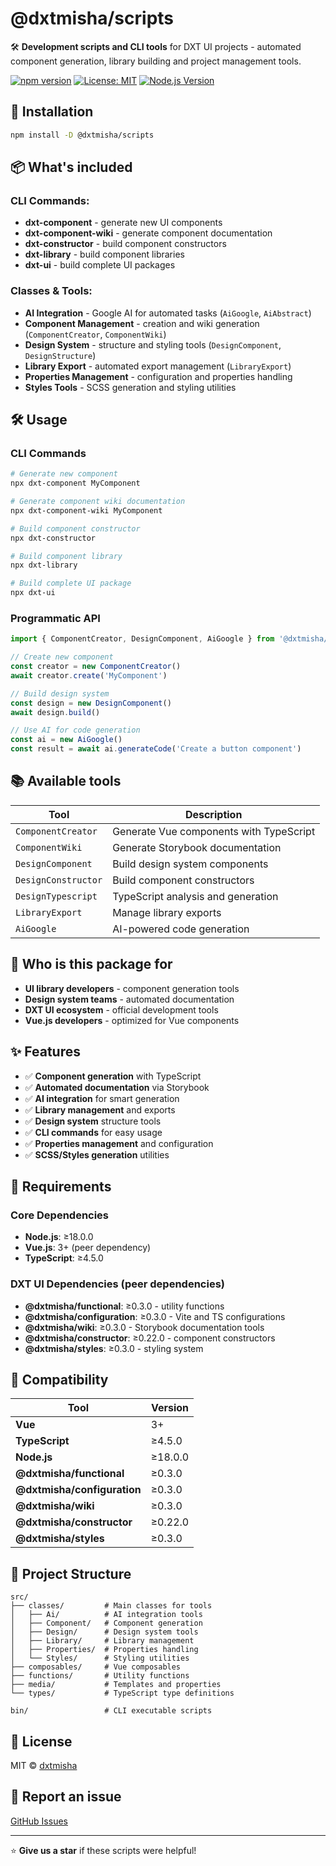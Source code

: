 # @dxtmisha/scripts

🛠️ **Development scripts and CLI tools** for DXT UI projects - automated component generation, library building and project management tools.

[![npm version](https://badge.fury.io/js/@dxtmisha%2Fscripts.svg)](https://www.npmjs.com/package/@dxtmisha/scripts)
[![License: MIT](https://img.shields.io/badge/License-MIT-yellow.svg)](https://opensource.org/licenses/MIT)
[![Node.js Version](https://img.shields.io/badge/node-%3E%3D18.0.0-brightgreen)](https://nodejs.org/)

## 🚀 Installation

```bash
npm install -D @dxtmisha/scripts
```

## 📦 What's included

### CLI Commands:
- **dxt-component** - generate new UI components
- **dxt-component-wiki** - generate component documentation  
- **dxt-constructor** - build component constructors
- **dxt-library** - build component libraries
- **dxt-ui** - build complete UI packages

### Classes & Tools:
- **AI Integration** - Google AI for automated tasks (`AiGoogle`, `AiAbstract`)
- **Component Management** - creation and wiki generation (`ComponentCreator`, `ComponentWiki`)
- **Design System** - structure and styling tools (`DesignComponent`, `DesignStructure`)
- **Library Export** - automated export management (`LibraryExport`)
- **Properties Management** - configuration and properties handling
- **Styles Tools** - SCSS generation and styling utilities

## 🛠️ Usage

### CLI Commands

```bash
# Generate new component
npx dxt-component MyComponent

# Generate component wiki documentation
npx dxt-component-wiki MyComponent

# Build component constructor
npx dxt-constructor

# Build component library
npx dxt-library

# Build complete UI package
npx dxt-ui
```

### Programmatic API

```typescript
import { ComponentCreator, DesignComponent, AiGoogle } from '@dxtmisha/scripts'

// Create new component
const creator = new ComponentCreator()
await creator.create('MyComponent')

// Build design system
const design = new DesignComponent()
await design.build()

// Use AI for code generation
const ai = new AiGoogle()
const result = await ai.generateCode('Create a button component')
```

## 📚 Available tools

| Tool | Description |
|------|-------------|
| `ComponentCreator` | Generate Vue components with TypeScript |
| `ComponentWiki` | Generate Storybook documentation |
| `DesignComponent` | Build design system components |
| `DesignConstructor` | Build component constructors |
| `DesignTypescript` | TypeScript analysis and generation |
| `LibraryExport` | Manage library exports |
| `AiGoogle` | AI-powered code generation |

## 🎯 Who is this package for

- **UI library developers** - component generation tools
- **Design system teams** - automated documentation
- **DXT UI ecosystem** - official development tools
- **Vue.js developers** - optimized for Vue components

## ✨ Features

- ✅ **Component generation** with TypeScript
- ✅ **Automated documentation** via Storybook
- ✅ **AI integration** for smart generation
- ✅ **Library management** and exports
- ✅ **Design system** structure tools
- ✅ **CLI commands** for easy usage
- ✅ **Properties management** and configuration
- ✅ **SCSS/Styles generation** utilities

## 🔧 Requirements

### Core Dependencies
- **Node.js**: ≥18.0.0
- **Vue.js**: 3+ (peer dependency)
- **TypeScript**: ≥4.5.0

### DXT UI Dependencies (peer dependencies)
- **@dxtmisha/functional**: ≥0.3.0 - utility functions
- **@dxtmisha/configuration**: ≥0.3.0 - Vite and TS configurations
- **@dxtmisha/wiki**: ≥0.3.0 - Storybook documentation tools
- **@dxtmisha/constructor**: ≥0.22.0 - component constructors
- **@dxtmisha/styles**: ≥0.3.0 - styling system

## 🤝 Compatibility

| Tool | Version |
|------|---------|
| **Vue** | 3+ |
| **TypeScript** | ≥4.5.0 |
| **Node.js** | ≥18.0.0 |
| **@dxtmisha/functional** | ≥0.3.0 |
| **@dxtmisha/configuration** | ≥0.3.0 |
| **@dxtmisha/wiki** | ≥0.3.0 |
| **@dxtmisha/constructor** | ≥0.22.0 |
| **@dxtmisha/styles** | ≥0.3.0 |

## 📁 Project Structure

```
src/
├── classes/         # Main classes for tools
│   ├── Ai/          # AI integration tools
│   ├── Component/   # Component generation
│   ├── Design/      # Design system tools
│   ├── Library/     # Library management
│   ├── Properties/  # Properties handling
│   └── Styles/      # Styling utilities
├── composables/     # Vue composables
├── functions/       # Utility functions
├── media/           # Templates and properties
└── types/           # TypeScript type definitions

bin/                 # CLI executable scripts
```

## 📄 License

MIT © [dxtmisha](https://github.com/dxtmisha)

## 🐛 Report an issue

[GitHub Issues](https://github.com/dxtmisha/dxt-ui/issues)

---

⭐ **Give us a star** if these scripts were helpful!
